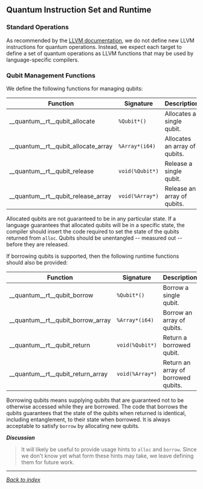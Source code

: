 ## Quantum Instruction Set and Runtime

### Standard Operations

As recommended by the [LLVM documentation](https://llvm.org/docs/ExtendingLLVM.html),
we do not define new LLVM instructions for quantum operations.
Instead, we expect each target to define a set of quantum operations as LLVM functions
that may be used by language-specific compilers.

### Qubit Management Functions

We define the following functions for managing qubits:

| Function                            | Signature       | Description |
|-------------------------------------|-----------------|-------------|
| __quantum__rt__qubit_allocate       | `%Qubit*()`     | Allocates a single qubit. |
| __quantum__rt__qubit_allocate_array | `%Array*(i64)`  | Allocates an array of qubits. |
| __quantum__rt__qubit_release        | `void(%Qubit*)` | Release a single qubit. |
| __quantum__rt__qubit_release_array  | `void(%Array*)` | Release an array of qubits. |

Allocated qubits are not guaranteed to be in any particular state.
If a language guarantees that allocated qubits will be in a specific state, the compiler
should insert the code required to set the state of the qubits returned from `alloc`.
Qubits should be unentangled -- measured out -- before they are released.

If borrowing qubits is supported, then the following runtime functions should also be provided:

| Function                            | Signature       | Description |
|-------------------------------------|-----------------|-------------|
| __quantum__rt__qubit_borrow         | `%Qubit*()`     | Borrow a single qubit. |
| __quantum__rt__qubit_borrow_array   | `%Array*(i64)`  | Borrow an array of qubits. |
| __quantum__rt__qubit_return         | `void(%Qubit*)` | Return a borrowed qubit. |
| __quantum__rt__qubit_return_array   | `void(%Array*)` | Return an array of borrowed qubits. |

Borrowing qubits means supplying qubits that are guaranteed not to be otherwise
accessed while they are borrowed.
The code that borrows the qubits guarantees that the state of the qubits when
returned is identical, including entanglement, to their state when borrowed.
It is always acceptable to satisfy `borrow` by allocating new qubits.

*__Discussion__*
>It will likely be useful to provide usage hints to `alloc` and `borrow`.
>Since we don't know yet what form these hints may take, we leave defining them
>for future work.

---
_[Back to index](README.md)_
